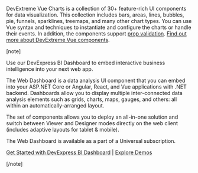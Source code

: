 DevExtreme Vue Charts is&nbsp;a&nbsp;collection of&nbsp;30+&nbsp;feature-rich UI components for data visualization. This collection includes bars, areas, lines, bubbles, pie, funnels, sparklines, treemaps, and many other chart types. You can use Vue syntax and techniques to&nbsp;instantiate and configure the charts or&nbsp;handle their events. In&nbsp;addition, the components support [prop validation](https://vuejs.org/v2/guide/components-props.html#Prop-Validation). [Find out more about DevExtreme Vue components](/Documentation/Guide/Vue_Components/DevExtreme_Vue_Components/).

[note]

Use our DevExpress BI Dashboard to embed interactive business intelligence into your next web app.

The Web Dashboard is a data analysis UI component that you can embed into your ASP.NET Core or Angular, React, and Vue applications with .NET backend. Dashboards allow you to display multiple inter-connected data analysis elements such as grids, charts, maps, gauges, and others: all within an automatically-arranged layout.

The set of components allows you to deploy an all-in-one solution and switch between Viewer and Designer modes directly on the web client (includes adaptive layouts for tablet & mobile).

The Web Dashboard is available as a part of a Universal subscription.

[Get Started with DevExpress BI Dashboard](https://docs.devexpress.com/Dashboard/115955/web-dashboard) | [Explore Demos](https://demos.devexpress.com/Dashboard/)

[/note]